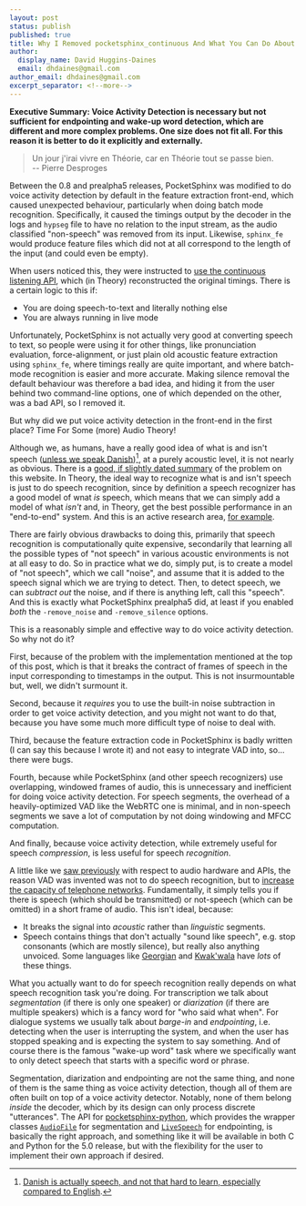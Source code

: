 ```yaml
---
layout: post
status: publish
published: true
title: Why I Removed pocketsphinx_continuous And What You Can Do About It, Part Two
author:
  display_name: David Huggins-Daines
  email: dhdaines@gmail.com
author_email: dhdaines@gmail.com
excerpt_separator: <!--more-->
---
```


**Executive Summary: Voice Activity Detection is necessary but not
sufficient for endpointing and wake-up word detection, which are
different and more complex problems.  One size does not fit all.  For
this reason it is better to do it explicitly and externally.**

> Un jour j'irai vivre en Théorie, car en Théorie tout se passe bien.<br>
> -- Pierre Desproges

Between the 0.8 and prealpha5 releases, PocketSphinx was modified to
do voice activity detection by default in the feature extraction
front-end, which caused unexpected behaviour, particularly when doing
batch mode recognition.  Specifically, it caused the timings output by
the decoder in the logs and `hypseg` file to have no relation to the
input stream, as the audio classified "non-speech" was removed from
its input.  Likewise, `sphinx_fe` would produce feature files which
did not at all correspond to the length of the input (and could even
be empty).

When users noticed this, they were instructed to [use the continuous
listening API](https://github.com/cmusphinx/pocketsphinx/issues/162),
which (in Theory) reconstructed the original timings.  There is a
certain logic to this if:

- You are doing speech-to-text and literally nothing else
- You are always running in live mode

Unfortunately, PocketSphinx is not actually very good at converting
speech to text, so people were using it for other things, like
pronunciation evaluation, force-alignment, or just plain old acoustic
feature extraction using `sphinx_fe`, where timings really are quite
important, and where batch-mode recognition is easier and more
accurate.  Making silence removal the default behaviour was therefore
a bad idea, and hiding it from the user behind two command-line
options, one of which depended on the other, was a bad API, so I
removed it.

But why did we put voice activity detection in the front-end in the
first place?  Time For Some (more) Audio Theory!

Although we, as humans, have a really good idea of what is and isn't
speech ([unless we speak
Danish](https://theconversation.com/danish-children-struggle-to-learn-their-vowel-filled-language-and-this-changes-how-adult-danes-interact-161143))[^1],
at a purely acoustic level, it is not nearly as obvious.  There is a
[good, if slightly dated summary](/wiki/asr/vad) of the problem on
this website.  In Theory, the ideal way to recognize what is and isn't
speech is just to do speech recognition, since by definition a speech
recognizer has a good model of wnat *is* speech, which means that we
can simply add a model of what *isn't* and, in Theory, get the best
possible performance in an "end-to-end" system.  And this is an active
research area, [for example](https://arxiv.org/abs/2002.00551).

There are fairly obvious drawbacks to doing this, primarily that
speech recognition is computationally quite expensive, secondarily
that learning all the possible types of "not speech" in various
acoustic environments is not at all easy to do.  So in practice what
we do, simply put, is to create a model of "not speech", which we call
"noise", and assume that it is added to the speech signal which we are
trying to detect.  Then, to detect speech, we can *subtract out* the
noise, and if there is anything left, call this "speech".  And this is
exactly what PocketSphinx prealpha5 did, at least if you enabled
*both* the `-remove_noise` and `-remove_silence` options.

This is a reasonably simple and effective way to do voice activity
detection.  So why not do it?

First, because of the problem with the implementation mentioned at the
top of this post, which is that it breaks the contract of frames of
speech in the input corresponding to timestamps in the output.  This
is not insurmountable but, well, we didn't surmount it.

Second, because it *requires* you to use the built-in noise
subtraction in order to get voice activity detection, and you might
not want to do that, because you have some much more difficult type of
noise to deal with.

Third, because the feature extraction code in PocketSphinx is badly
written (I can say this because I wrote it) and not easy to integrate
VAD into, so... there were bugs.

Fourth, because while PocketSphinx (and other speech recognizers) use
overlapping, windowed frames of audio, this is unnecessary and
inefficient for doing voice activity detection.  For speech segments,
the overhead of a heavily-optimized VAD like the WebRTC one is
minimal, and in non-speech segments we save a lot of computation by
not doing windowing and MFCC computation.

And finally, because voice activity detection, while extremely useful
for speech *compression*, is less useful for speech *recognition*.

A little like we [saw
previously](2022-08-16-pocketsphinx-continuous.md) with respect to
audio hardware and APIs, the reason VAD was invented was not to do
speech recognition, but to [increase the capacity of telephone
networks](https://en.wikipedia.org/wiki/Voice_activity_detection).
Fundamentally, it simply tells you if there is speech (which should be
transmitted) or not-speech (which can be omitted) in a short frame of
audio.  This isn't ideal, because:

- It breaks the signal into *acoustic* rather than *linguistic*
  segments.
- Speech contains things that don't actually "sound like speech",
  e.g. stop consonants (which are mostly silence), but really also
  anything unvoiced.  Some languages like
  [Georgian](https://en.wikipedia.org/wiki/Consonant_cluster) and
  [Kwak'wala](https://en.wikipedia.org/wiki/Kwak%CA%BCwala#Phonology)
  have *lots* of these things.

What you actually want to do for speech recognition really depends on
what speech recognition task you're doing.  For transcription we talk
about *segmentation* (if there is only one speaker) or *diarization*
(if there are multiple speakers) which is a fancy word for "who said
what when".  For dialogue systems we usually talk about *barge-in* and
*endpointing*, i.e. detecting when the user is interrupting the
system, and when the user has stopped speaking and is expecting the
system to say something.  And of course there is the famous "wake-up
word" task where we specifically want to only detect speech that
starts with a specific word or phrase.

Segmentation, diarization and endpointing are not the same thing, and
none of them is the same thing as voice activity detection, though all
of them are often built on top of a voice activity detector.  Notably,
none of them belong *inside* the decoder, which by its design can only
process discrete "utterances".  The API for
[pocketsphinx-python](https://pypi.org/project/pocketsphinx/), which
provides the wrapper classes
[`AudioFile`](https://github.com/bambocher/pocketsphinx-python/blob/master/pocketsphinx/__init__.py#L154)
for segmentation and
[`LiveSpeech`](https://github.com/bambocher/pocketsphinx-python/blob/master/pocketsphinx/__init__.py#L191)
for endpointing, is basically the right approach, and something like
it will be available in both C and Python for the 5.0 release, but
with the flexibility for the user to implement their own approach if
desired.

[^1]: [Danish is actually speech, and not that hard to learn, especially compared to English](https://autolingual.com/danish-difficulty/).
